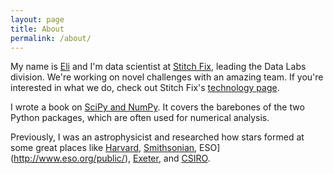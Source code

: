 ```yaml
---
layout: page
title: About
permalink: /about/
---
```


My name is [Eli](https://twitter.com/astrobiased) and I'm data scientist at
[Stitch Fix](http://technology.stitchfix.com/), leading the Data Labs division.
We're working on novel challenges with an amazing team. If you're interested in
what we do, check out Stitch Fix's [technology page](http://technology.stitchfix.com/).

I wrote a book on [SciPy and NumPy](http://shop.oreilly.com/product/0636920020219.do).
It covers the barebones of the two Python packages, which are
often used for numerical analysis.

Previously, I was an astrophysicist and researched how stars formed at
some great places like [Harvard](http://www.cfa.harvard.edu/), 
[Smithsonian](http://www.si.edu/), ESO](http://www.eso.org/public/),
[Exeter](http://www.exeter.ac.uk/), and [CSIRO](http://www.csiro.au/).
